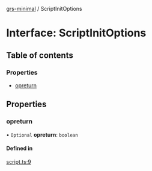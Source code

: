 [grs-minimal](../README.md) / ScriptInitOptions

# Interface: ScriptInitOptions

## Table of contents

### Properties

- [opreturn](ScriptInitOptions.md#opreturn)

## Properties

### opreturn

• `Optional` **opreturn**: `boolean`

#### Defined in

[script.ts:9](https://github.com/samooth/grs-minimal/blob/master/src/script.ts#L9)
